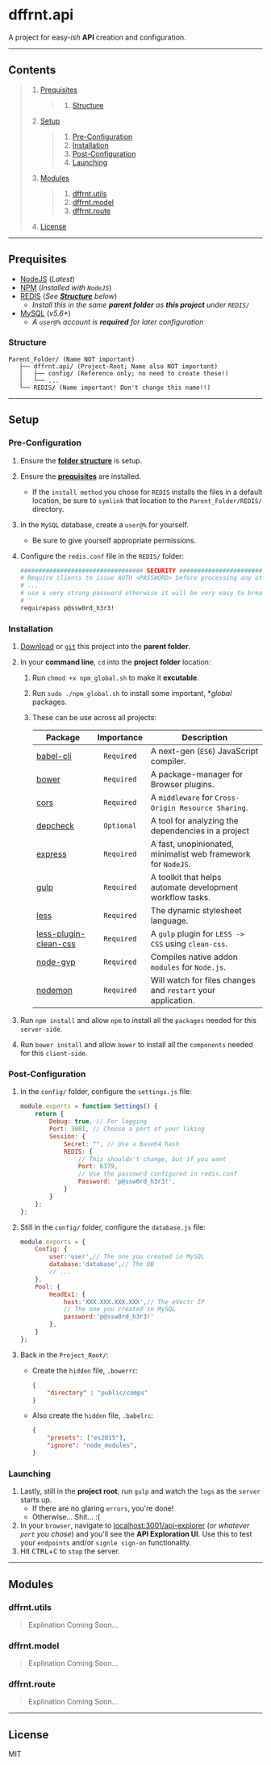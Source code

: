 # dffrnt.api
A project for easy-_ish_ **API** creation and configuration.

---
## Contents

> 1. [Prequisites](#prequisites)
>    > 1. [Structure](#structure)
> 1. [Setup](#setup)
>    > 1. [Pre-Configuration](#pre-configuration)
>    > 1. [Installation](#installation)
>    > 1. [Post-Configuration](#post-configuration)
>    > 1. [Launching](#launching)
> 1. [Modules](#modules)
>    > 1. [dffrnt.utils](#dffrnt.utils)
>    > 1. [dffrnt.model](#dffrnt.model)
>    > 1. [dffrnt.route](#dffrnt.route)
> 1. [License](#license)

---
## Prequisites
* [NodeJS](https://nodejs.org/en/) (_Latest_)
* [NPM](https://nodejs.org/en/) (_Installed with `NodeJS`_)
* [REDIS](https://redis.io/download) (_See **[Structure](#structure)** below_)
  * _Install this in the same **parent folder** as **this project** under `REDIS/`_
* [MySQL](https://dev.mysql.com/downloads/mysql/) (_v5.6+_)
  * _A `user@%` account is **required** for later configuration_
  
### Structure

```
Parent_Folder/ (Name NOT important)
   ├── dffrnt.api/ (Project-Root; Name also NOT important)
   │   ├── config/ (Reference only; no need to create these!)
   │   └── ...
   └── REDIS/ (Name important! Don't change this name!!)
```

---
## Setup

### Pre-Configuration
1. Ensure the **[folder structure](#structure)** is setup.
1. Ensure the **[prequisites](#prequisites)** are installed.
   * If the `install method` you chose for `REDIS` installs the files in a default location, be sure to `symlink` that location to the `Parent_Folder/REDIS/` directory.
1. In the `MySQL` database, create a `user@%` for yourself.
   * Be sure to give yourself appropriate permissions.
1. Configure the `redis.conf` file in the `REDIS/` folder:

   ```bash
   ################################## SECURITY ###################################
   # Require clients to issue AUTH <PASSWORD> before processing any other
   # ...
   # use a very strong password otherwise it will be very easy to break.
   #
   requirepass p@ssw0rd_h3r3!
   ```

### Installation
1. [Download](https://github.com/LeShaunJ/dffrnt.api/archive/master.zip) or [`git`](https://github.com/LeShaunJ/dffrnt.api.git) this project into the **parent folder**.
1. In your **command line**, `cd` into the **project folder** location:
   1. Run `chmod +x npm_global.sh` to make it **excutable**.
   1. Run `sudo ./npm_global.sh` to install some important, **global* packages.
   1. These can be use across all projects:

      | Package | Importance | Description |
      | --- | :---: | --- |
      | [babel-cli](https://www.npmjs.com/package/babel-cli) |  `Required`  | A next-gen (`ES6`) JavaScript compiler. |
      | [bower](https://www.npmjs.com/package/bower) |  `Required`  | A package-manager for Browser plugins. |
      | [cors](https://www.npmjs.com/package/cors) |  `Required`  | A `middleware` for `Cross-Origin Resource Sharing`. |
      | [depcheck](https://www.npmjs.com/package/depcheck) |  `Optional`  | A tool for analyzing the dependencies in a project |
      | [express](https://www.npmjs.com/package/express) |  `Required`  | A fast, unopinionated, minimalist web framework for `NodeJS`. |
      | [gulp](https://www.npmjs.com/package/gulp) |  `Required`  | A toolkit that helps automate development workflow tasks. |
      | [less](https://www.npmjs.com/package/less) |  `Required`  | The dynamic stylesheet language. |
      | [less-plugin-clean-css](https://www.npmjs.com/package/less-plugin-clean-css) |  `Required`  | A `gulp` plugin for `LESS -> CSS` using `clean-css`. |
      | [node-gyp](https://www.npmjs.com/package/node-gyp) |  `Required`  | Compiles native addon `modules` for `Node.js`. |
      | [nodemon](https://www.npmjs.com/package/nodemon) |  `Required`  | Will watch for files changes and `restart` your application. |

1. Run `npm install` and allow `npm` to install all the `packages` needed for this `server-side`.
1. Run `bower install` and allow `bower` to install all the `components` needed for this `client-side`.

### Post-Configuration
1. In the `config/` folder, configure the `settings.js` file:

   ```javascript
   module.exports = function Settings() {
       return {
           Debug: true, // For logging
           Port: 3001, // Choose a port of your liking
           Session: {
               Secret: "", // Use a Base64 hash 
               REDIS: {
                   // This shouldn't change, but if you want
                   Port: 6379, 
                   // Use the passowrd configured in redis.conf
                   Password: 'p@ssw0rd_h3r3!',
               }
           }
       };  
   };
   ```
1. Still in the `config/` folder, configure the `database.js` file:
   
     ```javascript
     module.exports = {
         Config: {
             user:'user',// The one you created in MySQL
             database:'database',// The DB
             // ...
         },
         Pool: {
             HeadEx1: {
                 host:'XXX.XXX.XXX.XXX',// The eVectr IP
                 // The one you created in MySQL 
                 password:'p@ssw0rd_h3r3!' 
             },
         }
     };
     ```
1. Back in the `Project_Root/`: 
   * Create the `hidden` file, `.bowerrc`:
   
      ```json
      {
          "directory" : "public/comps"
      }
      ```
   * Also create the `hidden` file, `.babelrc`:
   
      ```json
      {
          "presets": ["es2015"],
          "ignore": "node_modules",
      }
      ```

### Launching
1. Lastly, still in the **project root**, run `gulp` and watch the `logs` as the `server` starts up.
   * If there are no glaring `errors`, you're done!
   * Otherwise... Shit... :(
1. In your `browser`, navigate to [localhost:3001/api-explorer](http://localhost:3001/api-explorer) (_or whatever `port` you chose_) and you'll see the **API Exploration UI**. Use this to test your `endpoints` and/or `signle sign-on` functionality.
1. Hit <kbd>CTRL</kbd>+<kbd>C</kbd> to `stop` the server.

---
## Modules

### dffrnt.utils
> Explination Coming Soon...

### dffrnt.model
> Explination Coming Soon...

### dffrnt.route
> Explination Coming Soon...

---
## License

MIT
